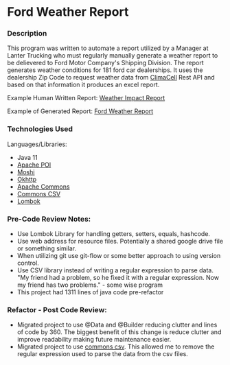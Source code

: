 # Ford Weather Report
### Description
  This program was written to automate a report utilized by a Manager at Lanter Trucking who must regularly manually generate a weather report to be delievered to Ford Motor Company's Shipping Division. The report generates weather conditions for 181 ford car dealerships. It uses the dealership Zip Code to request weather data from [ClimaCell](https://www.climacell.co/) Rest API and based on that information it produces an excel report.

Example Human Written Report:
[Weather Impact Report](https://github.com/Gcolon021/FordWeatherReport/blob/master/Excel/WEATHER%20IMPACT%2001-17-2019.xlsx)

Example of Generated Report:
[Ford Weather Report](https://github.com/Gcolon021/FordWeatherReport/blob/master/Excel/Ford%20Weather%20Report.xls)

### Technologies Used

Languages/Libraries:
- Java 11
- [Apache POI](https://poi.apache.org/)
- [Moshi](https://github.com/square/moshi/)
- [Okhttp](https://square.github.io/okhttp/)
- [Apache Commons](https://commons.apache.org/)
- [Commons CSV](https://commons.apache.org/proper/commons-csv/)
- [Lombok](https://projectlombok.org/)

### Pre-Code Review Notes:
 - Use Lombok Library for handling getters, setters, equals, hashcode. 
 - Use web address for resource files. Potentially a shared google drive file or something similar.
 - When utilizing git use git-flow or some better approach to using version control.
 - Use CSV library instead of writing a regular expression to parse data. "My friend had a problem, so he fixed it with a regular expression. Now my friend has two problems." - some wise program
 - This project had 1311 lines of java code pre-refactor
 
### Refactor - Post Code Review:
 - Migrated project to use @Data and @Builder reducing clutter and lines of code by 360. The biggest benefit of this change is reduce clutter and improve readability making future maintenance easier.
 - Migrated project to use [commons csv](https://commons.apache.org/proper/commons-csv/). This allowed me to remove the regular expression used to parse the data from the csv files.